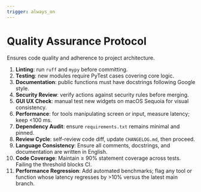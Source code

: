 ```yaml
---
trigger: always_on
---
```


# Quality Assurance Protocol

Ensures code quality and adherence to project architecture.

1. **Linting**: run `ruff` and `mypy` before committing.
2. **Testing**: new modules require PyTest cases covering core logic.
3. **Documentation**: public functions must have docstrings following Google style.
4. **Security Review**: verify actions against security rules before merging.
5. **GUI UX Check**: manual test new widgets on macOS Sequoia for visual consistency.
6. **Performance**: for tools manipulating screen or input, measure latency; keep <100 ms.
7. **Dependency Audit**: ensure `requirements.txt` remains minimal and pinned.
8. **Review Cycle**: self-review code diff, update `CHANGELOG.md`, then proceed.
9. **Language Consistency**: Ensure all comments, docstrings, and documentation are written in English.
10. **Code Coverage**: Maintain ≥ 90% statement coverage across tests. Failing the threshold blocks CI.
11. **Performance Regression**: Add automated benchmarks; flag any tool or function whose latency regresses by >10% versus the latest main branch.
